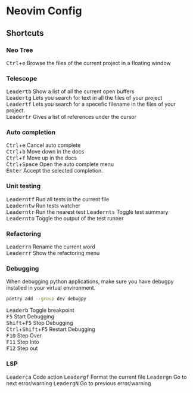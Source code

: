 # Neovim Config

## Shortcuts

### Neo Tree

<kbd>Ctrl</kbd>+<kbd>e</kbd> Browse the files of the current project in a floating window

### Telescope

<kbd>Leader</kbd><kbd>t</kbd><kbd>b</kbd> Show a list of all the current open buffers  
<kbd>Leader</kbd><kbd>t</kbd><kbd>g</kbd> Lets you search for text in all the files of your project  
<kbd>Leader</kbd><kbd>t</kbd><kbd>f</kbd> Lets you search for a specefic filename in the files of your project.  
<kbd>Leader</kbd><kbd>t</kbd><kbd>r</kbd> Gives a list of references under the cursor

### Auto completion

<kbd>Ctrl</kbd>+<kbd>e</kbd> Cancel auto complete  
<kbd>Ctrl</kbd>+<kbd>b</kbd> Move down in the docs  
<kbd>Ctrl</kbd>+<kbd>f</kbd> Move up in the docs  
<kbd>Ctrl</kbd>+<kbd>Space</kbd> Open the auto complete menu  
<kbd>Enter</kbd> Accept the selected completion.  

### Unit testing
<kbd>Leader</kbd><kbd>n</kbd><kbd>t</kbd><kbd>f</kbd> Run all tests in the current file  
<kbd>Leader</kbd><kbd>n</kbd><kbd>t</kbd><kbd>w</kbd> Run tests watcher  
<kbd>Leader</kbd><kbd>n</kbd><kbd>t</kbd><kbd>r</kbd> Run the nearest test 
<kbd>Leader</kbd><kbd>n</kbd><kbd>t</kbd><kbd>s</kbd> Toggle test summary  
<kbd>Leader</kbd><kbd>n</kbd><kbd>t</kbd><kbd>o</kbd> Toggle the output of the test runner

### Refactoring

<kbd>Leader</kbd><kbd>r</kbd><kbd>n</kbd> Rename the current word  
<kbd>Leader</kbd><kbd>r</kbd><kbd>r</kbd> Show the refactoring menu   

### Debugging

When debugging python applications, make sure you have debugpy installed in your virtual environment.  
```bash
poetry add --group dev debugpy
```

<kbd>Leader</kbd><kbd>b</kbd> Toggle breakpoint  
<kbd>F5</kbd> Start Debugging  
<kbd>Shift</kbd>+<kbd>F5</kbd> Stop Debugging  
<kbd>Ctrl</kbd>+<kbd>Shift</kbd>+<kbd>F5</kbd> Restart Debugging  
<kbd>F10</kbd> Step Over  
<kbd>F11</kbd> Step Into  
<kbd>F12</kbd> Step out  

### LSP
<kbd>Leader</kbd><kbd>c</kbd><kbd>a</kbd> Code action
<kbd>Leader</kbd><kbd>g</kbd><kbd>f</kbd> Format the current file
<kbd>Leader</kbd><kbd>g</kbd><kbd>n</kbd> Go to next error/warning
<kbd>Leader</kbd><kbd>g</kbd><kbd>N</kbd> Go to previous error/warning


